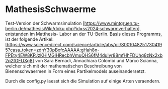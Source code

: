# MathesisSchwaerme

Test-Version der Schwarmsimulation [https://www.mintgruen.tu-berlin.de/mathesisWiki/doku.php?id=ss2024:schwarmverhalten], entstanden im Matthesis-
Labor an der TU-Berlin. 
Basis dieses Programms, ist der folgende Artikel: [https://www.sciencedirect.com/science/article/abs/pii/S0010482517304195?casa_token=zdnY30pBxfcAAAAA:gHah8n-FPEty4EW8KPJzKHiMGlHRecbhVmuQHS6fM4duIyr88mfHhFDUhq8zNx2xb2q2fGFUXg8]
von Sara Bernadi, Annachiara Colombi und Marco Scianna, welcher sich mit der mathematischen Beschreibung von Bienenschwaermen in Form eines 
Partikelmodels auseinandersetzt.

Durch die config.py laesst sich die Simulation auf einige Arten veraendern. 
